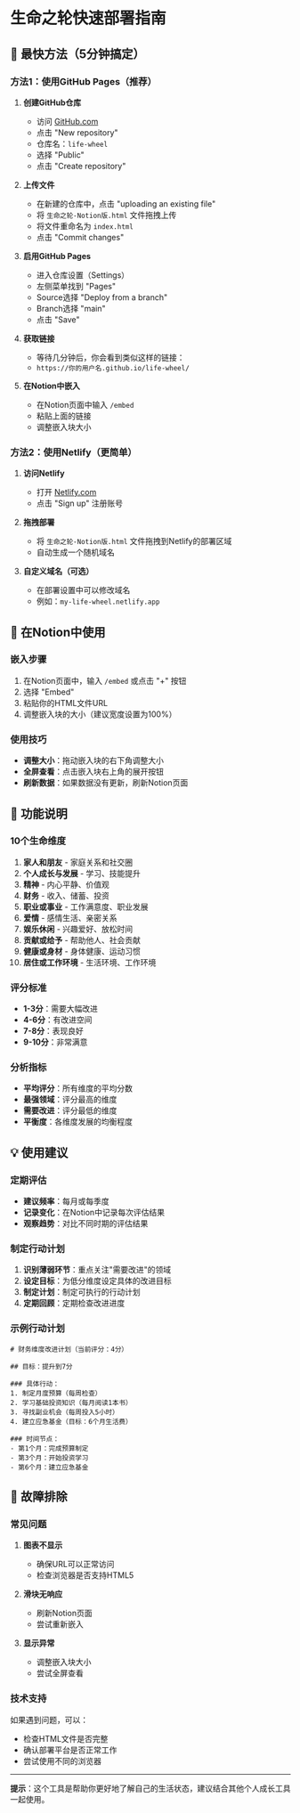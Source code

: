# 生命之轮快速部署指南

## 🚀 最快方法（5分钟搞定）

### 方法1：使用GitHub Pages（推荐）

1. **创建GitHub仓库**
   - 访问 [GitHub.com](https://github.com)
   - 点击 "New repository"
   - 仓库名：`life-wheel`
   - 选择 "Public"
   - 点击 "Create repository"

2. **上传文件**
   - 在新建的仓库中，点击 "uploading an existing file"
   - 将 `生命之轮-Notion版.html` 文件拖拽上传
   - 将文件重命名为 `index.html`
   - 点击 "Commit changes"

3. **启用GitHub Pages**
   - 进入仓库设置（Settings）
   - 左侧菜单找到 "Pages"
   - Source选择 "Deploy from a branch"
   - Branch选择 "main"
   - 点击 "Save"

4. **获取链接**
   - 等待几分钟后，你会看到类似这样的链接：
   - `https://你的用户名.github.io/life-wheel/`

5. **在Notion中嵌入**
   - 在Notion页面中输入 `/embed`
   - 粘贴上面的链接
   - 调整嵌入块大小

### 方法2：使用Netlify（更简单）

1. **访问Netlify**
   - 打开 [Netlify.com](https://netlify.com)
   - 点击 "Sign up" 注册账号

2. **拖拽部署**
   - 将 `生命之轮-Notion版.html` 文件拖拽到Netlify的部署区域
   - 自动生成一个随机域名

3. **自定义域名（可选）**
   - 在部署设置中可以修改域名
   - 例如：`my-life-wheel.netlify.app`

## 📱 在Notion中使用

### 嵌入步骤
1. 在Notion页面中，输入 `/embed` 或点击 "+" 按钮
2. 选择 "Embed"
3. 粘贴你的HTML文件URL
4. 调整嵌入块的大小（建议宽度设置为100%）

### 使用技巧
- **调整大小**：拖动嵌入块的右下角调整大小
- **全屏查看**：点击嵌入块右上角的展开按钮
- **刷新数据**：如果数据没有更新，刷新Notion页面

## 🎯 功能说明

### 10个生命维度
1. **家人和朋友** - 家庭关系和社交圈
2. **个人成长与发展** - 学习、技能提升
3. **精神** - 内心平静、价值观
4. **财务** - 收入、储蓄、投资
5. **职业或事业** - 工作满意度、职业发展
6. **爱情** - 感情生活、亲密关系
7. **娱乐休闲** - 兴趣爱好、放松时间
8. **贡献或给予** - 帮助他人、社会贡献
9. **健康或身材** - 身体健康、运动习惯
10. **居住或工作环境** - 生活环境、工作环境

### 评分标准
- **1-3分**：需要大幅改进
- **4-6分**：有改进空间
- **7-8分**：表现良好
- **9-10分**：非常满意

### 分析指标
- **平均评分**：所有维度的平均分数
- **最强领域**：评分最高的维度
- **需要改进**：评分最低的维度
- **平衡度**：各维度发展的均衡程度

## 💡 使用建议

### 定期评估
- **建议频率**：每月或每季度
- **记录变化**：在Notion中记录每次评估结果
- **观察趋势**：对比不同时期的评估结果

### 制定行动计划
1. **识别薄弱环节**：重点关注"需要改进"的领域
2. **设定目标**：为低分维度设定具体的改进目标
3. **制定计划**：制定可执行的行动计划
4. **定期回顾**：定期检查改进进度

### 示例行动计划
```
# 财务维度改进计划（当前评分：4分）

## 目标：提升到7分

### 具体行动：
1. 制定月度预算（每周检查）
2. 学习基础投资知识（每月阅读1本书）
3. 寻找副业机会（每周投入5小时）
4. 建立应急基金（目标：6个月生活费）

### 时间节点：
- 第1个月：完成预算制定
- 第3个月：开始投资学习
- 第6个月：建立应急基金
```

## 🔧 故障排除

### 常见问题
1. **图表不显示**
   - 确保URL可以正常访问
   - 检查浏览器是否支持HTML5

2. **滑块无响应**
   - 刷新Notion页面
   - 尝试重新嵌入

3. **显示异常**
   - 调整嵌入块大小
   - 尝试全屏查看

### 技术支持
如果遇到问题，可以：
- 检查HTML文件是否完整
- 确认部署平台是否正常工作
- 尝试使用不同的浏览器

---

**提示**：这个工具是帮助你更好地了解自己的生活状态，建议结合其他个人成长工具一起使用。 